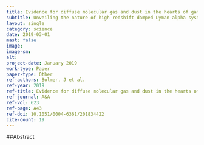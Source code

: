 ```yaml
---
title: Evidence for diffuse molecular gas and dust in the hearts of gamma-ray burst host galaxies
subtitle: Unveiling the nature of high-redshift damped Lyman-alpha systems
layout: single
category: science
date: 2019-03-01
mast: false
image: 
image-sm: 
alt: 
project-date: January 2019
work-type: Paper
paper-type: Other
ref-authors: Bolmer, J et al.
ref-year: 2019
ref-title: Evidence for diffuse molecular gas and dust in the hearts of gamma-ray burst host galaxies
ref-journal: A&A
ref-vol: 623
ref-page: A43
ref-doi: 10.1051/0004-6361/201834422
cite-count: 19
---
```



##Abstract
